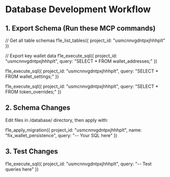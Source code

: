 
# Database Development Workflow

## 1. Export Schema (Run these MCP commands)

// Get all table schemas
f1e_list_tables({ project_id: "usmcnnvgdntpxjhhhplt" })

// Export key wallet data
f1e_execute_sql({ 
  project_id: "usmcnnvgdntpxjhhhplt", 
  query: "SELECT * FROM wallet_addresses;" 
})

f1e_execute_sql({ 
  project_id: "usmcnnvgdntpxjhhhplt", 
  query: "SELECT * FROM wallet_settings;" 
})

f1e_execute_sql({ 
  project_id: "usmcnnvgdntpxjhhhplt", 
  query: "SELECT * FROM token_overrides;" 
})

## 2. Schema Changes

Edit files in /database/ directory, then apply with:

f1e_apply_migration({
  project_id: "usmcnnvgdntpxjhhhplt",
  name: "fix_wallet_persistence", 
  query: "-- Your SQL here"
})

## 3. Test Changes

f1e_execute_sql({ 
  project_id: "usmcnnvgdntpxjhhhplt", 
  query: "-- Test queries here" 
})
